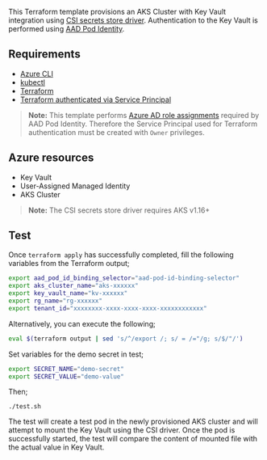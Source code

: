 This Terraform template provisions an AKS Cluster with Key Vault integration using [CSI secrets store driver](https://github.com/Azure/secrets-store-csi-driver-provider-azure). Authentication to the Key Vault is performed using [AAD Pod Identity](https://github.com/Azure/aad-pod-identity).

## Requirements
- [Azure CLI](https://docs.microsoft.com/en-us/cli/azure/install-azure-cli?view=azure-cli-latest)
- [kubectl](https://docs.microsoft.com/en-us/cli/azure/aks?view=azure-cli-latest#az-aks-install-cli)
- [Terraform](https://www.terraform.io/downloads.html)
- [Terraform authenticated via Service Principal](https://www.terraform.io/docs/providers/azurerm/guides/service_principal_client_secret.html)
>**Note:** This template performs [Azure AD role assignments](https://docs.microsoft.com/en-us/azure/role-based-access-control/overview) required by AAD Pod Identity. Therefore the Service Principal used for Terraform authentication must be created with `Owner` privileges.

## Azure resources
- Key Vault
- User-Assigned Managed Identity
- AKS Cluster
>**Note:** The CSI secrets store driver requires AKS v1.16+

## Test
Once `terraform apply` has successfully completed, fill the following variables from the Terraform output;
```sh
export aad_pod_id_binding_selector="aad-pod-id-binding-selector"
export aks_cluster_name="aks-xxxxxx"
export key_vault_name="kv-xxxxxx"
export rg_name="rg-xxxxxx"
export tenant_id="xxxxxxxx-xxxx-xxxx-xxxx-xxxxxxxxxxxx"
```
Alternatively, you can execute the following;
```sh
eval $(terraform output | sed 's/^/export /; s/ = /="/g; s/$/"/')
```
Set variables for the demo secret in test;
```sh
export SECRET_NAME="demo-secret"
export SECRET_VALUE="demo-value"
```
Then;
```
./test.sh
```
The test will create a test pod in the newly provisioned AKS cluster and will attempt to mount the Key Vault using the CSI driver. Once the pod is successfully started, the test will compare the content of mounted file with the actual value in Key Vault.

